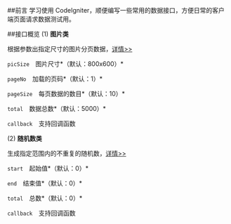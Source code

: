 ##前言
学习使用 CodeIgniter，顺便编写一些常用的数据接口，方便日常的客户端页面请求数据测试用。

##接口概览
(1) **图片类**

根据参数出指定尺寸的图片分页数据，[详情>>](https://intf-varpenny.herokuapp.com/gallery?picSize=400x300&pageNo=2&pageSize=5&total=300&callback=showData)

`picSize`　图片尺寸*（默认：800x600）*

`pageNo`　加载的页码*（默认：1）*

`pageSize`　每页数据的数目*（默认：10）*

`total`　数据总数*（默认：5000）*

`callback`　支持回调函数

(2) **随机数类**

生成指定范围内的不重复的随机数，[详情>>](https://intf-varpenny.herokuapp.com/nums?start=10&end=100&total=5&callback=showData)

`start`　起始值*（默认：0）*

`end`　结束值*（默认：0）*

`total`　总数*（默认：0）*

`callback`　支持回调函数
